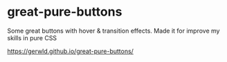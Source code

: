 # great-pure-buttons
Some great buttons with hover &amp; transition effects. Made it for improve my skills in pure CSS

https://gerwld.github.io/great-pure-buttons/
